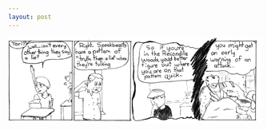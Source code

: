 ```yaml
---
layout: post
---
```


![strip](/images/posts/7.png "This comic is brought to you by the letter H. For hormones.")
